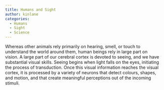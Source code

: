 ```yaml
---
title: Humans and Sight
author: kinlane
categories:
  - Humans
  - Sight
  - Science
---
```

Whereas other animals rely primarily on hearing, smell, or touch to understand the world around them, human beings rely in large part on vision. A large part of our cerebral cortex is devoted to seeing, and we have substantial visual skills. Seeing begins when light falls on the eyes, initiating the process of transduction. Once this visual information reaches the visual cortex, it is processed by a variety of neurons that detect colours, shapes, and motion, and that create meaningful perceptions out of the incoming stimuli.